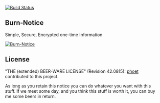 [![Build Status](https://travis-ci.org/burn-notice/burn-notice.svg?branch=master)](https://travis-ci.org/burn-notice/burn-notice)

## Burn-Notice

Simple, Secure, Encrypted one-time Information

[![Burn-Notice](https://www.burn-notice.me/assets/logo-ef53f5d0b26a3abaa34e0a6db67c9395.png)](https://www.burn-notice.me/)

## License

"THE (extended) BEER-WARE LICENSE" (Revision 42.0815): [phoet](mailto:ps@nofail.de) contributed to this project.

As long as you retain this notice you can do whatever you want with this stuff.
If we meet some day, and you think this stuff is worth it, you can buy me some beers in return.
